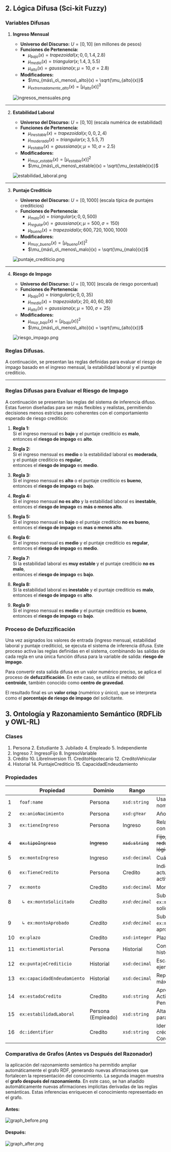 ## 2. Lógica Difusa (Sci-kit Fuzzy)

### Variables Difusas

1. **Ingreso Mensual**

	- **Universo del Discurso:** $U = [0, 10]$ (en millones de pesos)
	- **Funciones de Pertenencia:**
	  - $\mu_{bajo}(x) = trapezoidal(x; 0, 0, 1.4, 2.8)$
	  - $\mu_{medio}(x) = triangular(x; 1.4, 3, 5.5)$
	  - $\mu_{alto}(x) = gaussiana(x; \mu=10, \sigma=2.8)$
	- **Modificadores:**
	  - $\mu_{más\_o\_menos\_alto}(x) = \sqrt{\mu_{alto}(x)}$
	  - $\mu_{extremadamente\_alto}(x) = [\mu_{alto}(x)]^3$

	![ingresos_mensuales.png](images/ingresos_mensuales.png)

---

2. **Estabilidad Laboral**

	- **Universo del Discurso:** $U = [0, 10]$ (escala numérica de estabilidad)
	- **Funciones de Pertenencia:**
	  - $\mu_{inestable}(x) = trapezoidal(x; 0, 0, 2, 4)$
	  - $\mu_{moderada}(x) = triangular(x; 3, 5.5, 7)$
	  - $\mu_{estable}(x) = gaussiana(x; \mu=10, \sigma=2.5)$
	- **Modificadores:**
	  - $\mu_{muy\_estable}(x) = [\mu_{estable}(x)]^2$
	  - $\mu_{más\_o\_menos\_estable}(x) = \sqrt{\mu_{estable}(x)}$

	![estabilidad_laboral.png](images/estabilidad_laboral.png)

---

3. **Puntaje Crediticio**

	- **Universo del Discurso:** $U = [0, 1000]$ (escala típica de puntajes crediticios)
	- **Funciones de Pertenencia:**
	  - $\mu_{malo}(x) = triangular(x; 0, 0, 500)$
	  - $\mu_{regular}(x) = gaussiana(x; \mu=500, \sigma=150)$
	  - $\mu_{bueno}(x) = trapezoidal(x; 600, 720, 1000, 1000)$
	- **Modificadores:**
	  - $\mu_{muy\_bueno}(x) = [\mu_{bueno}(x)]^2$
	  - $\mu_{más\_o\_menos\_malo}(x) = \sqrt{\mu_{malo}(x)}$

	![puntaje_crediticio.png](images/puntaje_crediticio.png)

---

4. **Riesgo de Impago**

	- **Universo del Discurso:** $U = [0, 100]$ (escala de riesgo porcentual)
	- **Funciones de Pertenencia:**
	  - $\mu_{bajo}(x) = triangular(x; 0, 0, 35)$
	  - $\mu_{medio}(x) = trapezoidal(x; 20, 40, 60, 80)$
	  - $\mu_{alto}(x) = gaussiana(x; \mu=100, \sigma=25)$
	- **Modificadores:**
	  - $\mu_{muy\_bajo}(x) = [\mu_{bajo}(x)]^2$
	  - $\mu_{más\_o\_menos\_alto}(x) = \sqrt{\mu_{alto}(x)}$

	![riesgo_impago.png](images/riesgo_impago.png)

### Reglas Difusas.

A continuación, se presentan las reglas definidas para evaluar el riesgo de impago basado en el ingreso mensual, la estabilidad laboral y el puntaje crediticio.

---

### Reglas Difusas para Evaluar el Riesgo de Impago

A continuación se presentan las reglas del sistema de inferencia difuso. Estas fueron diseñadas para ser más flexibles y realistas, permitiendo decisiones menos estrictas pero coherentes con el comportamiento esperado de riesgo crediticio:

1. **Regla 1:**  
   Si el ingreso mensual es **bajo** y el puntaje crediticio es **malo**,  
   entonces el **riesgo de impago** es **alto**.

2. **Regla 2:**  
   Si el ingreso mensual es **medio** o la estabilidad laboral es **moderada**,  
   y el puntaje crediticio es **regular**,  
   entonces el **riesgo de impago** es **medio**.

3. **Regla 3:**  
   Si el ingreso mensual es **alto** o el puntaje crediticio es **bueno**,  
   entonces el **riesgo de impago** es **bajo**.

4. **Regla 4:**  
   Si el ingreso mensual **no es alto** y la estabilidad laboral es **inestable**,  
   entonces el **riesgo de impago** es **más o menos alto**.

5. **Regla 5:**  
   Si el ingreso mensual es **bajo** o el puntaje crediticio **no es bueno**,  
   entonces el **riesgo de impago** es **mas o menos alto**.

6. **Regla 6:**  
   Si el ingreso mensual es **medio** y el puntaje crediticio es **regular**,  
   entonces el **riesgo de impago** es **medio**.

7. **Regla 7:**  
   Si la estabilidad laboral es **muy estable** y el puntaje crediticio **no es malo**,  
   entonces el **riesgo de impago** es **bajo**.

8. **Regla 8:**  
   Si la estabilidad laboral es **inestable** y el puntaje crediticio es **malo**,  
   entonces el **riesgo de impago** es **alto**.

9. **Regla 9:**  
   Si el ingreso mensual es **medio** y el puntaje crediticio es **bueno**,  
   entonces el **riesgo de impago** es **bajo**.

### Proceso de Defuzzificación

Una vez asignados los valores de entrada (ingreso mensual, estabilidad laboral y puntaje crediticio), se ejecuta el sistema de inferencia difusa. Este proceso activa las reglas definidas en el sistema, combinando las salidas de cada regla en una única función difusa para la variable de salida: **riesgo de impago**.

Para convertir esta salida difusa en un valor numérico preciso, se aplica el proceso de **defuzzificación**. En este caso, se utiliza el método del **centroide**, también conocido como **centro de gravedad**.

El resultado final es un **valor crisp** (numérico y único), que se interpreta como el **porcentaje de riesgo de impago** del solicitante.


## 3. Ontología y Razonamiento Semántico (RDFLib y OWL-RL)
### Clases

1. Persona
	2. Estudiante
	3. Jubilado
	4. Empleado
	5. Independiente
2. Ingreso
	7. IngresoFijo
	8. IngresoVariable
3. Crédito
	10. LibreInversion
	11. CreditoHipotecario
	12. CreditoVehicular
4. Historial
	14. PuntajeCrediticio
	15. CapacidadEndeudamiento

### Propiedades
|       | Propiedad                   | Dominio            | Rango            | Comentario                                                        |
| ----- | --------------------------- | ------------------ | ---------------- | ----------------------------------------------------------------- |
| 1     | `foaf:name`                 | Persona            | `xsd:string`     | Usa FOAF para el nombre de la persona.                            |
| 2     | `ex:anioNacimiento`         | Persona            | `xsd:gYear`      | Año de nacimiento.                                                |
| 3     | `ex:tieneIngreso`           | Persona            | Ingreso          | Relaciona a una persona con su ingreso (objeto).                  |
| ~~4~~ | ~~`ex:tipoIngreso`~~        | ~~Ingreso~~        | ~~`xsd:string`~~ | ~~Fijo, variable (puede redundar pero útil para lógica difusa).~~ |
| 5     | `ex:montoIngreso`           | Ingreso            | `xsd:decimal`    | Cuánto gana la persona.                                           |
| 6     | `ex:TieneCredito`           | Persona            | Credito          | Indica los créditos que actualmente tiene activos.                |
| 7     | `ex:monto`                  | Credito            | `xsd:decimal`    | Monto del crédito.                                                |
| 8     | ` ↳ ex:montoSolicitado`     | *Credito*          | *`xsd:decimal`*  | Subpropiedad de `ex:monto`: monto solicitado.                     |
| 9     | ` ↳ ex:montoAprobado`       | *Credito*          | *`xsd:decimal`*  | Subpropiedad de `ex:monto`: monto aprobado.                       |
| 10    | `ex:plazo`                  | Credito            | `xsd:integer`    | Plazo en meses o años.                                            |
| 11    | `ex:tieneHistorial`         | Persona            | Historial        | Conecta persona con su historial.                                 |
| 12    | `ex:puntajeCrediticio`      | Historial          | `xsd:decimal`    | Escala de 0 a 1000, por ejemplo.                                  |
| 13    | `ex:capacidadEndeudamiento` | Historial          | `xsd:decimal`    | Representa el monto máximo calculado.                             |
| 14    | `ex:estadoCredito`          | Credito            | `xsd:string`     | Aprobado, Rechazado, Activo, PendienteDeAprobación.               |
| 15    | `ex:estabilidadLaboral`     | Persona (Empleado) | `xsd:string`     | Alta, media, baja (útil para lógica difusa).                      |
| 16    | `dc:identifier`             | Credito            | `xsd:string`     | Identificador único del crédito (usa Dublin Core).                |
### Comparativa de Grafos (Antes vs Después del Razonador)
la aplicación del razonamiento semántico ha permitido ampliar automáticamente el grafo RDF, generando nuevas afirmaciones que fortalecen la representación del conocimiento.
La segunda imagen muestra el **grafo después del razonamiento**. En este caso, se han añadido automáticamente nuevas afirmaciones implícitas derivadas de las reglas semánticas. Estas inferencias enriquecen el conocimiento representado en el grafo.
#### Antes:
![graph_before.png](images/graph_before.png)
#### Después:
![graph_after.png](images/graph_after.png)

